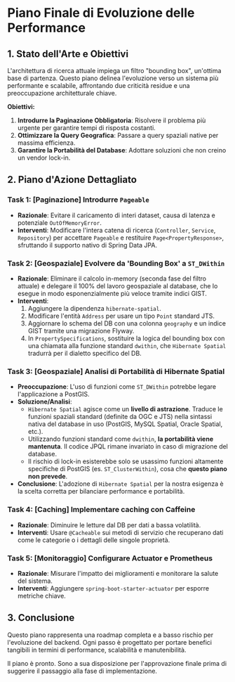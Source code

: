 # Piano Finale di Evoluzione delle Performance

## 1. Stato dell'Arte e Obiettivi

L'architettura di ricerca attuale impiega un filtro "bounding box", un'ottima base di partenza. Questo piano delinea l'evoluzione verso un sistema più performante e scalabile, affrontando due criticità residue e una preoccupazione architetturale chiave.

**Obiettivi:**
1.  **Introdurre la Paginazione Obbligatoria**: Risolvere il problema più urgente per garantire tempi di risposta costanti.
2.  **Ottimizzare la Query Geografica**: Passare a query spaziali native per massima efficienza.
3.  **Garantire la Portabilità del Database**: Adottare soluzioni che non creino un vendor lock-in.

## 2. Piano d'Azione Dettagliato

### Task 1: [Paginazione] Introdurre `Pageable`

-   **Razionale**: Evitare il caricamento di interi dataset, causa di latenza e potenziale `OutOfMemoryError`.
-   **Interventi**: Modificare l'intera catena di ricerca (`Controller`, `Service`, `Repository`) per accettare `Pageable` e restituire `Page<PropertyResponse>`, sfruttando il supporto nativo di Spring Data JPA.

### Task 2: [Geospaziale] Evolvere da 'Bounding Box' a `ST_DWithin`

-   **Razionale**: Eliminare il calcolo in-memory (seconda fase del filtro attuale) e delegare il 100% del lavoro geospaziale al database, che lo esegue in modo esponenzialmente più veloce tramite indici GIST.
-   **Interventi**:
    1.  Aggiungere la dipendenza `hibernate-spatial`.
    2.  Modificare l'entità `Address` per usare un tipo `Point` standard JTS.
    3.  Aggiornare lo schema del DB con una colonna `geography` e un indice GIST tramite una migrazione Flyway.
    4.  In `PropertySpecifications`, sostituire la logica del bounding box con una chiamata alla funzione standard `dwithin`, che `Hibernate Spatial` tradurrà per il dialetto specifico del DB.

### Task 3: [Geospaziale] Analisi di Portabilità di Hibernate Spatial

-   **Preoccupazione**: L'uso di funzioni come `ST_DWithin` potrebbe legare l'applicazione a PostGIS.
-   **Soluzione/Analisi**:
    -   `Hibernate Spatial` agisce come un **livello di astrazione**. Traduce le funzioni spaziali standard (definite da OGC e JTS) nella sintassi nativa del database in uso (PostGIS, MySQL Spatial, Oracle Spatial, etc.).
    -   Utilizzando funzioni standard come `dwithin`, **la portabilità viene mantenuta**. Il codice JPQL rimane invariato in caso di migrazione del database.
    -   Il rischio di lock-in esisterebbe solo se usassimo funzioni altamente specifiche di PostGIS (es. `ST_ClusterWithin`), cosa che **questo piano non prevede**.
-   **Conclusione**: L'adozione di `Hibernate Spatial` per la nostra esigenza è la scelta corretta per bilanciare performance e portabilità.

### Task 4: [Caching] Implementare caching con Caffeine

-   **Razionale**: Diminuire le letture dal DB per dati a bassa volatilità.
-   **Interventi**: Usare `@Cacheable` sui metodi di servizio che recuperano dati come le categorie o i dettagli delle singole proprietà.

### Task 5: [Monitoraggio] Configurare Actuator e Prometheus

-   **Razionale**: Misurare l'impatto dei miglioramenti e monitorare la salute del sistema.
-   **Interventi**: Aggiungere `spring-boot-starter-actuator` per esporre metriche chiave.

## 3. Conclusione

Questo piano rappresenta una roadmap completa e a basso rischio per l'evoluzione del backend. Ogni passo è progettato per portare benefici tangibili in termini di performance, scalabilità e manutenibilità.

Il piano è pronto. Sono a sua disposizione per l'approvazione finale prima di suggerire il passaggio alla fase di implementazione.
